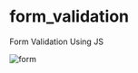 # form_validation
Form Validation Using JS

![form](https://github.com/Youssef-dot-start/form_validation/assets/68238707/b0ec67dc-9480-468f-93cf-d91939a9067a)
